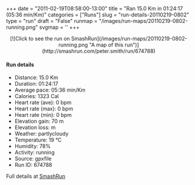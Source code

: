 +++
date = "2011-02-19T08:58:00-13:00"
title = "Ran 15.0 Km in 01:24:17 (05:36 min/Km)"
categories = ["Runs"]
slug = "run-details-20110219-0802"
type = "run"
draft = "False"
runmap = "/images/run-maps/20110219-0802-running.png"
svgmap = '<polyline points="97 44, 98 44, 99 40, 100 39, 100 37, 99 37, 98 34, 95 33, 94 34, 92 34, 90 35, 89 36, 88 36, 86 38, 84 37, 84 35, 79 34, 79 35, 77 34, 77 36, 75 36, 72 34, 70 33, 67 33, 65 30, 61 28, 61 27, 61 26, 61 21, 60 21, 57 22, 56 24, 55 26, 55 27, 55 29, 56 37, 47 38, 42 43, 41 43, 40 44, 36 46, 32 47, 30 48, 24 49, 21 52, 23 55, 17 60, 3 67, 0 68, 7 78, 8 79, 13 77, 22 75, 33 75, 33 77, 37 77, 45 76, 59 77, 65 77, 69 75, 80 66, 82 67, 83 66, 87 67, 87 66">'
+++



<!--more-->

<center>
[![Click to see the run on SmashRun](/images/run-maps/20110219-0802-running.png "A map of this run")](http://smashrun.com/peter.smith/run/674788)
</center>

#### Run details

* Distance: 15.0 Km
* Duration: 01:24:17
* Average pace: 05:36 min/Km
* Calories: 1323 Cal
* Heart rate (ave): 0 bpm
* Heart rate (max): 0 bpm
* Heart rate (min): 0 bpm
* Elevation gain: 70 m
* Elevation loss:  m
* Weather: partlycloudy
* Temperature: 19 &deg;C
* Humidity: 78%
* Activity: running
* Source: gpxfile
* Run ID: 674788

Full details at [SmashRun](http://smashrun.com/peter.smith/run/674788)